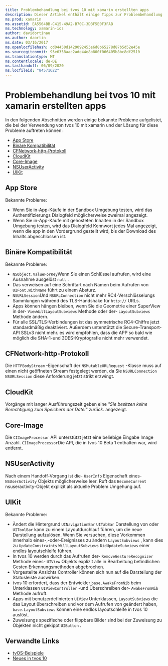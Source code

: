 ```yaml
---
title: Problembehandlung bei tvos 10 mit xamarin erstellten apps
description: Dieser Artikel enthält einige Tipps zur Problembehandlung für die Arbeit mit tvos 10 in xamarin-apps. Es werden Probleme im Zusammenhang mit dem App-Store, die binäre Kompatibilität, das CFNetwork-httpProtocol, das cloudkit, das Core-Image, nsuseractivity und UIKit beschrieben.
ms.prod: xamarin
ms.assetid: EA5564BB-C415-49A2-B70C-3DBF5E0F3FAB
ms.technology: xamarin-ios
author: davidortinau
ms.author: daortin
ms.date: 03/16/2017
ms.openlocfilehash: cd04450d1429092453e6d8b65278d87b5d52e45e
ms.sourcegitcommit: 93e6358aac2ade44e8b800f066405b8bc8df2510
ms.translationtype: MT
ms.contentlocale: de-DE
ms.lasthandoff: 06/09/2020
ms.locfileid: "84571622"
---
```

# <a name="troubleshooting-tvos-10-apps-built-with-xamarin"></a>Problembehandlung bei tvos 10 mit xamarin erstellten apps

In den folgenden Abschnitten werden einige bekannte Probleme aufgelistet, die bei der Verwendung von tvos 10 mit xamarin und der Lösung für diese Probleme auftreten können:

- [App Store](#App-Store)
- [Binäre Kompatibilität](#Binary-Compatibility)
- [CFNetwork-http-Protokoll](#CFNetwork-HTTP-Protocol)
- [CloudKit](#CloudKit)
- [Core-Image](#CoreImage)
- [NSUserActivity](#NSUserActivity)
- [UIKit](#UIKit)

<a name="App-Store"></a>

## <a name="app-store"></a>App Store

Bekannte Probleme:

- Wenn Sie in-App-Käufe in der Sandbox Umgebung testen, wird das Authentifizierungs Dialogfeld möglicherweise zweimal angezeigt.
- Wenn Sie in-App-Käufe mit gehosteten Inhalten in der Sandbox Umgebung testen, wird das Dialogfeld Kennwort jedes Mal angezeigt, wenn die app in den Vordergrund gestellt wird, bis der Download des Inhalts abgeschlossen ist.

<a name="Binary-Compatibility"></a>

## <a name="binary-compatibility"></a>Binäre Kompatibilität

Bekannte Probleme:

- `NSObject.ValueForKey`Wenn Sie einen Schlüssel aufrufen, wird eine Ausnahme ausgelöst `null` .
- Das verweisen auf eine Schriftart nach Namen beim Aufrufen von `UIFont.WithName` führt zu einem Absturz.
- `NSURLSession`Und `NSURLConnection` nicht mehr RC4-Verschlüsselungs Sammlungen während des TLS-Handshake für `http://` URLs.
- Apps können hängen bleiben, wenn Sie die Geometrie einer SuperView in der- `ViewWillLayoutSubviews` Methode oder der- `LayoutSubviews` Methode ändern.
- Für alle SSL/TLS-Verbindungen ist das symmetrische RC4-Chiffre jetzt standardmäßig deaktiviert. Außerdem unterstützt die Secure-Transport-API SSLv3 nicht mehr. es wird empfohlen, dass die APP so bald wie möglich die SHA-1-und 3DES-Kryptografie nicht mehr verwendet.

<a name="CFNetwork-HTTP-Protocol"></a>

## <a name="cfnetwork-http-protocol"></a>CFNetwork-http-Protokoll

Die `HTTPBodyStream` -Eigenschaft der `NSMutableURLRequest` -Klasse muss auf einen nicht geöffneten Stream festgelegt werden, da Sie `NSURLConnection` `NSURLSession` diese Anforderung jetzt strikt erzwingt.

<a name="CloudKit"></a>

## <a name="cloudkit"></a>CloudKit

Vorgänge mit langer Ausführungszeit geben eine _"Sie besitzen keine Berechtigung zum Speichern der Datei" zurück._ angezeigt.

<a name="CoreImage"></a>

## <a name="core-image"></a>Core-Image

Die `CIImageProcessor` API unterstützt jetzt eine beliebige Eingabe Image Anzahl. `CIImageProcessor`Die API, die in tvos 10 Beta 1 enthalten war, wird entfernt.

<a name="NSUserActivity"></a>

## <a name="nsuseractivity"></a>NSUserActivity

Nach einem Handoff-Vorgang ist die- `UserInfo` Eigenschaft eines- `NSUserActivity` Objekts möglicherweise leer. Ruft das `BecomeCurrent` nsuseractivity-Objekt explizit als aktuelle Problem Umgehung auf.

<a name="UIKit"></a>

## <a name="uikit"></a>UIKit

Bekannte Probleme:

- Ändert die Hintergrund `UINavigationBar` `UITabBar` Darstellung von oder `UIToolBar` kann zu einem Layoutdurchlauf führen, um die neue Darstellung aufzulösen. Wenn Sie versuchen, diese Vorkommen innerhalb eines-,-oder-Ereignisses zu ändern `LayoutSubviews` , kann dies zu `UpdateConstraints` `WillLayoutSubviews` `DidUpdateSubviews` einer endlos layoutschleife führen.
- In tvos 10 werden durch das Aufrufen der- `RemoveGestureRecognizer` Methode eines- `UIView` Objekts explizit alle in Bearbeitung befindlichen Gesten Erkennungsmethoden abgebrochen.
- Vorgestellte Ansichts Controller können sich nun auf die Darstellung der Statusleiste auswirken.
- tvos 10 erfordert, dass der Entwickler `base.AwakeFromNib` beim Unterklassen `UIViewController` -und Überschreiben der- `AwakeFromNib` Methode aufruft.
- Apps mit benutzerdefinierten `UIView` Unterklassen, `LayoutSubviews` die das Layout überschreiben und vor dem Aufrufen von geändert haben, `base.LayoutSubviews` können eine endlos layoutschleife in tvos 10 auslöst.
- Zuweisungs spezifische oder flippbare Bilder sind bei der Zuweisung zu Objekten nicht gekippt `UIButton` .

## <a name="related-links"></a>Verwandte Links

- [tvOS-Beispiele](https://docs.microsoft.com/samples/browse/?products=xamarin&term=Xamarin.iOS+tvOS)
- [Neues in tvos 10](https://developer.apple.com/library/prerelease/content/releasenotes/General/WhatsNewinTVOS/Articles/tvOS10.html#//apple_ref/doc/uid/TP40017259-SW1)
